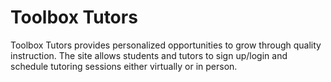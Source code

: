 # Toolbox Tutors

Toolbox Tutors provides personalized opportunities to grow through quality instruction. The site allows students and tutors to sign up/login and schedule tutoring sessions either virtually or in person.

